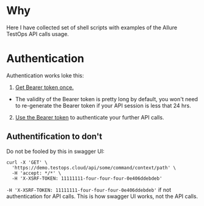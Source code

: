 # Why

Here I have collected set of shell scripts with examples of the Allure TestOps API calls usage.

# Authentication

Authentication works loke this:

1. [Get Bearer token once.](https://docs.qameta.io/allure-testops/advanced/api/#generation-of-bearer-token)
  - The validity of the Bearer token is pretty long by default, you won't need to re-generate the Bearer token if your API session is less that 24 hrs.
2. [Use the Bearer token](https://docs.qameta.io/allure-testops/advanced/api/#usage-of-bearer-token-for-the-authentication-of-api-requests) to authenticate your further API calls.

## Authentification to don't

Do not be fooled by this in swagger UI:

```shell
curl -X 'GET' \
  'https://demo.testops.cloud/api/some/command/context/path' \
  -H 'accept: */*' \
  -H 'X-XSRF-TOKEN: 11111111-four-four-four-0e406ddebdeb'
```

`-H 'X-XSRF-TOKEN: 11111111-four-four-four-0e406ddebdeb'` if not authentication for API calls. This is how swagger UI works, not the API calls.

